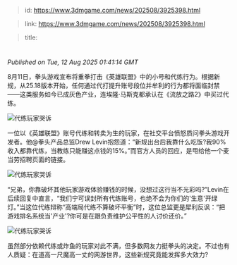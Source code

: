 > id: https://www.3dmgame.com/news/202508/3925398.html

> link: https://www.3dmgame.com/news/202508/3925398.html

> title: 

# 
_Published on Tue, 12 Aug 2025 01:41:14 GMT_

8月11日，拳头游戏宣布将重拳打击《英雄联盟》中的小号和代练行为。根据新规，从25.18版本开始，任何通过代打提升账号段位并牟利的行为都将面临封禁——这类服务如今已成灰色产业，连埃隆·马斯克都承认在《流放之路2》中买过代练。

![代练玩家哭诉](https://img.3dmgame.com/uploads/images/news/20250812/1754962551_992248_jpg_r.jpg)

一位以《英雄联盟》账号代练和转卖为生的玩家，在社交平台愤怒质问拳头游戏开发者。他@拳头产品总监Drew Levin抱怨道：“新规出台后我靠什么吃饭?我90%收入都靠代练，当教练只能赚这点钱的15%。”而官方人员的回应，是甩给他一个麦当劳招聘页面的链接。

![代练玩家哭诉](https://img.3dmgame.com/uploads/images/news/20250812/1754962561_253665.jpg)

“兄弟，你靠破坏其他玩家游戏体验赚钱的时候，没想过这行当不光彩吗?”Levin在后续回复中直言，“我们宁可误封所有代练账号，也绝不会为你们的'生意'开绿灯。”当这位代练辩称“高端局代练不算破坏平衡”时，这位总监更是犀利反讽：“把游戏排名系统当'产业'?你可是在跟负责维护公平性的人讨价还价。”

![代练玩家哭诉](https://img.3dmgame.com/uploads/images/news/20250812/1754962570_467894_jpg_r.jpg)

虽然部分依赖代练或炸鱼的玩家对此不满，但多数网友力挺拳头的决定。不过也有人质疑：在道高一尺魔高一丈的网游世界，这些新规究竟能发挥多大效力?
